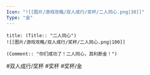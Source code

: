 ```yaml
---
Icon: "![[图片/游戏攻略/双人成行/奖杯/二人同心.png|30]]"
Type: "金"
---
```

```ad-common-gold-trophy
title: (Title:: "二人同心")
![[图片/游戏攻略/双人成行/奖杯/二人同心.png|100]]

(Comment:: "你们成功了！二人同心，其利断金！")
```

#双人成行/奖杯 #奖杯 #奖杯/金
